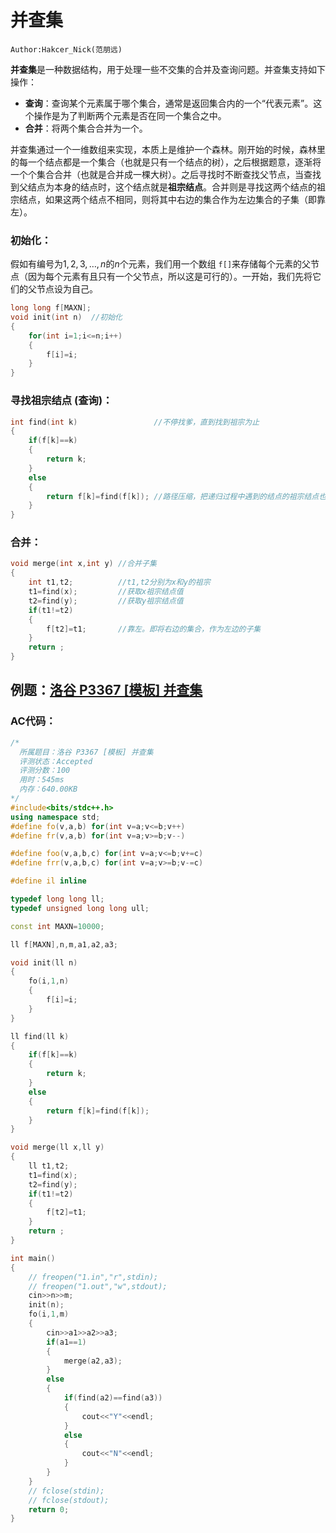 # **并查集**

```
Author:Hakcer_Nick(范朋远)
```

**并查集**是一种数据结构，用于处理一些不交集的合并及查询问题。并查集支持如下操作：

- **查询**：查询某个元素属于哪个集合，通常是返回集合内的一个“代表元素”。这个操作是为了判断两个元素是否在同一个集合之中。
- **合并**：将两个集合合并为一个。

并查集通过一个一维数组来实现，本质上是维护一个森林。刚开始的时候，森林里的每一个结点都是一个集合（也就是只有一个结点的树），之后根据题意，逐渐将一个个集合合并（也就是合并成一棵大树）。之后寻找时不断查找父节点，当查找到父结点为本身的结点时，这个结点就是**祖宗结点**。合并则是寻找这两个结点的祖宗结点，如果这两个结点不相同，则将其中右边的集合作为左边集合的子集（即靠左）。

### **初始化：**

假如有编号为$1, 2, 3,\dots, n$的$n$个元素，我们用一个数组 `f[]`来存储每个元素的父节点（因为每个元素有且只有一个父节点，所以这是可行的）。一开始，我们先将它们的父节点设为自己。

```c++
long long f[MAXN];
void init(int n)  //初始化
{
    for(int i=1;i<=n;i++)
    {
        f[i]=i;
    }
}
```

### **寻找祖宗结点 (查询)：**

```c++
int find(int k)                 //不停找爹，直到找到祖宗为止
{
    if(f[k]==k)
    {
        return k;
    }
    else
    {
        return f[k]=find(f[k]); //路径压缩，把递归过程中遇到的结点的祖宗结点也直接修改了
    }
}
```

### **合并：**

```c++
void merge(int x,int y) //合并子集
{
    int t1,t2;          //t1,t2分别为x和y的祖宗
    t1=find(x);         //获取x祖宗结点值
    t2=find(y);         //获取y祖宗结点值
    if(t1!=t2)
    {
        f[t2]=t1;       //靠左。即将右边的集合，作为左边的子集
    }
    return ; 
}
```

## 例题：[洛谷 P3367 [模板] 并查集](https://www.luogu.com.cn/problem/P3367)

### **AC代码：**

```c++
/*
  所属题目：洛谷 P3367 [模板] 并查集
  评测状态：Accepted
  评测分数：100
  用时：545ms
  内存：640.00KB
*/
#include<bits/stdc++.h>
using namespace std;
#define fo(v,a,b) for(int v=a;v<=b;v++)
#define fr(v,a,b) for(int v=a;v>=b;v--)

#define foo(v,a,b,c) for(int v=a;v<=b;v+=c)
#define frr(v,a,b,c) for(int v=a;v>=b;v-=c)

#define il inline

typedef long long ll;
typedef unsigned long long ull;

const int MAXN=10000;

ll f[MAXN],n,m,a1,a2,a3;

void init(ll n)
{
    fo(i,1,n)
    {
        f[i]=i;
    }
}

ll find(ll k)
{
    if(f[k]==k)
    {
        return k;
    }
    else
    {
        return f[k]=find(f[k]);
    }
}

void merge(ll x,ll y)
{
    ll t1,t2;
    t1=find(x);
    t2=find(y);
    if(t1!=t2)
    {
        f[t2]=t1;
    }
    return ;
}

int main()
{
    // freopen("1.in","r",stdin);
    // freopen("1.out","w",stdout);
    cin>>n>>m;
    init(n);
    fo(i,1,m)
    {
        cin>>a1>>a2>>a3;
        if(a1==1)
        {
            merge(a2,a3);
        }
        else
        {
            if(find(a2)==find(a3))
            {
                cout<<"Y"<<endl;
            }
            else
            {
                cout<<"N"<<endl;
            }
        }
    }
    // fclose(stdin);
    // fclose(stdout);
    return 0;
}
```
